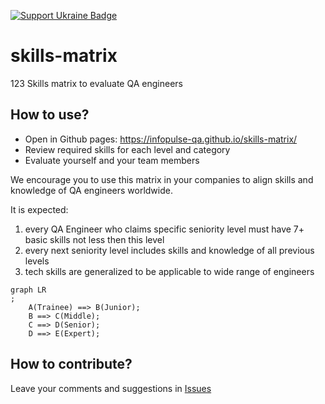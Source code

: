 [![Support Ukraine Badge](https://bit.ly/support-ukraine-now)](https://github.com/support-ukraine/support-ukraine)

# skills-matrix
123
Skills matrix to evaluate QA engineers

## How to use?

- Open in Github pages: https://infopulse-qa.github.io/skills-matrix/
- Review required skills for each level and category
- Evaluate yourself and your team members

We encourage you to use this matrix in your companies to align skills and knowledge of QA engineers worldwide.

It is expected:

1. every QA Engineer who claims specific seniority level must have 7+ basic skills not less then this level
2. every next seniority level includes skills and knowledge of all previous levels
3. tech skills are generalized to be applicable to wide range of engineers

```mermaid
graph LR
;
    A(Trainee) ==> B(Junior);
    B ==> C(Middle);
    C ==> D(Senior);
    D ==> E(Expert);
```

## How to contribute?

Leave your comments and suggestions in [Issues](https://github.com/infopulse-qa/skills-matrix/issues)
